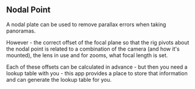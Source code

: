 ## Nodal Point

A nodal plate can be used to remove parallax errors when taking panoramas.

However - the correct offset of the focal plane so that the rig pivots about the nodal point is related to a combination of the camera (and how it's mounted), the lens in use and for zooms, what focal length is set.

Each of these offsets can be calculated in advance - but then you need a lookup table with you - this app provides a place to store that information and can generate the lookup table for you.